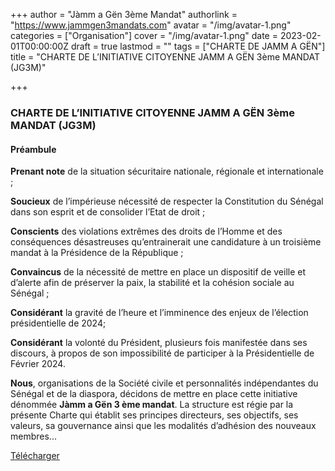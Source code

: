 +++
author = "Jàmm a Gën 3ème Mandat"
authorlink = "https://www.jammgen3mandats.com"
avatar = "/img/avatar-1.png"
categories = ["Organisation"]
cover = "/img/avatar-1.png"
date = 2023-02-01T00:00:00Z
draft = true
lastmod = ""
tags = ["CHARTE DE JAMM A GËN"]
title = "CHARTE DE L’INITIATIVE CITOYENNE JAMM A GËN 3ème MANDAT (JG3M)"

+++
### **CHARTE DE L’INITIATIVE CITOYENNE JAMM A GËN 3ème MANDAT (JG3M)**

#### **Préambule** 

**Prenant note** de la situation sécuritaire nationale, régionale et internationale ; 

**Soucieux** de l’impérieuse nécessité de respecter la Constitution du Sénégal dans son esprit et de consolider l’Etat de droit ; 

**Conscients** des violations extrêmes des droits de l’Homme et des conséquences désastreuses qu’entrainerait une candidature à un troisième mandat à la Présidence de la République ; 

**Convaincus** de la nécessité de mettre en place un dispositif de veille et d’alerte afin de préserver la paix, la stabilité et la cohésion sociale au Sénégal ; 

**Considérant** la gravité de l’heure et l’imminence des enjeux de l’élection présidentielle de 2024;

**Considérant** la volonté du Président, plusieurs fois manifestée dans ses discours, à propos de son impossibilité de participer à la Présidentielle de Février 2024. 

**Nous**, organisations de la Société civile et personnalités indépendantes du Sénégal et de la diaspora, décidons de mettre en place cette initiative dénommée **Jàmm a Gën 3 ème mandat**. La structure est régie par la présente Charte qui établit ses principes directeurs, ses objectifs, ses valeurs, sa gouvernance ainsi que les modalités d’adhésion des nouveaux membres...

[Télécharger](https://update.africtivistes.org/wp-content/uploads/2023/02/CHARTE-DE-JAMM-A-GEN-3eme-MANDAT_Final.docx.pdf "https://update.africtivistes.org/wp-content/uploads/2023/02/CHARTE-DE-JAMM-A-GEN-3eme-MANDAT_Final.docx.pdf")